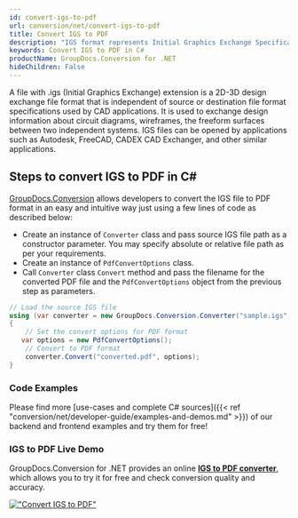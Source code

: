 ```yaml
---
id: convert-igs-to-pdf
url: conversion/net/convert-igs-to-pdf
title: Convert IGS to PDF
description: "IGS format represents Initial Graphics Exchange Specification (IGES) with .igs extension. Learn how to convert IGS to PDF file programmatically in C# language using GroupDocs.Conversion for .NET library."
keywords: Convert IGS to PDF in C#
productName: GroupDocs.Conversion for .NET
hideChildren: False
---
```


A file with .igs (Initial Graphics Exchange) extension is a 2D-3D design exchange file format that is independent of source or destination file format specifications used by CAD applications. It is used to exchange design information about circuit diagrams, wireframes, the freeform surfaces between two independent systems. IGS files can be opened by applications such as Autodesk, FreeCAD, CADEX CAD Exchanger, and other similar applications.

## Steps to convert IGS to PDF in C#

[GroupDocs.Conversion](https://products.groupdocs.com/conversion/net) allows developers to convert the IGS file to PDF format in an easy and intuitive way just using a few lines of code as described below:

* Create an instance of `Converter` class and pass source IGS file path as a constructor parameter. You may specify absolute or relative file path as per your requirements. 
* Create an instance of `PdfConvertOptions` class.
* Call `Converter` class `Convert` method and pass the filename for the converted PDF file and the `PdfConvertOptions` object from the previous step as parameters.

```csharp
// Load the source IGS file
using (var converter = new GroupDocs.Conversion.Converter("sample.igs"))
{
    // Set the convert options for PDF format
   var options = new PdfConvertOptions();
    // Convert to PDF format
    converter.Convert("converted.pdf", options);
}
```

### Code Examples

Please find more [use-cases and complete C# sources]({{< ref "conversion/net/developer-guide/examples-and-demos.md" >}}) of our backend and frontend examples and try them for free!

### IGS to PDF Live Demo

GroupDocs.Conversion for .NET provides an online [**IGS to PDF converter**](https://products.groupdocs.app/conversion/igs-to-pdf), which allows you to try it for free and check conversion quality and accuracy.

[!["Convert IGS to PDF"](conversion/net/images/convert-to-pdf/convert-igs-to-pdf.png)](https://products.groupdocs.app/conversion/igs-to-pdf)